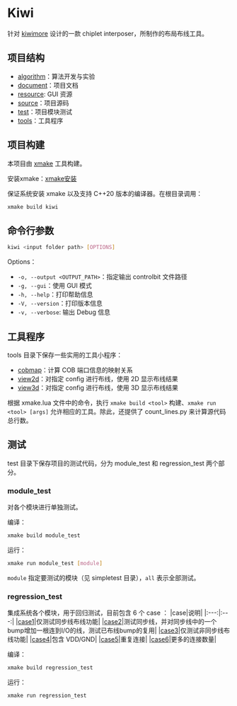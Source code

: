 # Kiwi

针对 [kiwimore](https://www.kiwimoore.com/) 设计的一款 chiplet interposer，所制作的布局布线工具。




## 项目结构

- [algorithm](./algorithm/)：算法开发与实验
- [document](./document/)：项目文档
- [resource](./resource/): GUI 资源
- [source](./source/)：项目源码
- [test](./test/)：项目模块测试
- [tools](./tools/)：工具程序




## 项目构建

本项目由 [xmake](https://github.com/xmake-io/xmake) 工具构建。

安装xmake：[xmake安装](https://xmake.io/mirror/zh-cn/guide/installation.html)

保证系统安装 xmake 以及支持 C++20 版本的编译器。在根目录调用：

````bash
xmake build kiwi
````



## 命令行参数

````bash
kiwi <input folder path> [OPTIONS]
````


Options：
- `-o, --output <OUTPUT_PATH>`：指定输出 controlbit 文件路径
- `-g, --gui`：使用 GUI 模式
- `-h, --help`：打印帮助信息
- `-V, --version`：打印版本信息
- `-v, --verbose`: 输出 Debug 信息



## 工具程序

tools 目录下保存一些实用的工具小程序：

- [cobmap](./tools/cobmap.cc)：计算 COB 端口信息的映射关系
- [view2d](./tools/view2d.cc)：对指定 config 进行布线，使用 2D 显示布线结果
- [view3d](./tools/view3d.cc)：对指定 config 进行布线，使用 3D 显示布线结果

根据 xmake.lua 文件中的命令，执行 `xmake build <tool>` 构建、`xmake run <tool> [args]` 允许相应的工具。除此，还提供了 count_lines.py 来计算源代码总行数。



## 测试

test 目录下保存项目的测试代码，分为 module_test 和 regression_test 两个部分。

### module_test

对各个模块进行单独测试。

编译：

```bash
xmake build module_test
```

运行：

````bash
xmake run module_test [module]
````

`module` 指定要测试的模块（见 simpletest 目录），`all` 表示全部测试。

### regression_test

集成系统各个模块，用于回归测试，目前包含 6 个 case ：
|case|说明|
|:---:|:---:|
|[case1](./test/config/case1)|仅测试同步线布线功能|
|[case2](./test/config/case2)|测试同步线，并对同步线中的一个bump增加一根连到I/O的线，测试已布线bump的复用|
|[case3](./test/config/case3)|仅测试非同步线布线功能|
|[case4](./test/config/case4)|包含 VDD/GND|
|[case5](./test/config/case5)|重复连接|
|[case6](./test/config/case6)|更多的连接数量|

编译：

```bash
xmake build regression_test
```

运行：

```bash
xmake run regression_test
```
